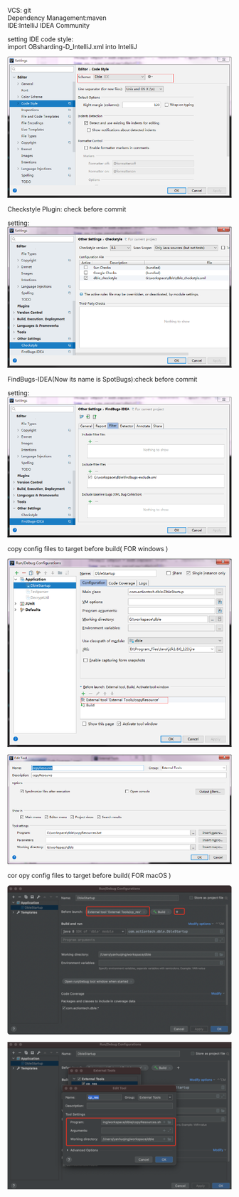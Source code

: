 VCS: git  
Dependency Management:maven  
IDE:IntelliJ IDEA  Community  

setting IDE code style:    
import OBsharding-D_IntelliJ.xml into IntelliJ

![codestyle](./codestyle.png)
 
 

Checkstyle Plugin: check before commit  

setting:  
![checkstyle](./checkstyle.png)

FindBugs-IDEA(Now its name is SpotBugs):check before commit  

setting:  
![findbugs](./findbugs.png)  


copy config files to target before build( FOR windows )  

![copyResource1](./copyResource1.png)  

![copyResource2](./copyResource2.png)

cor opy config files to target before build( FOR macOS )

![copyResource3](./copyResource3.png)

![copyResource4](./copyResource4.png)






 